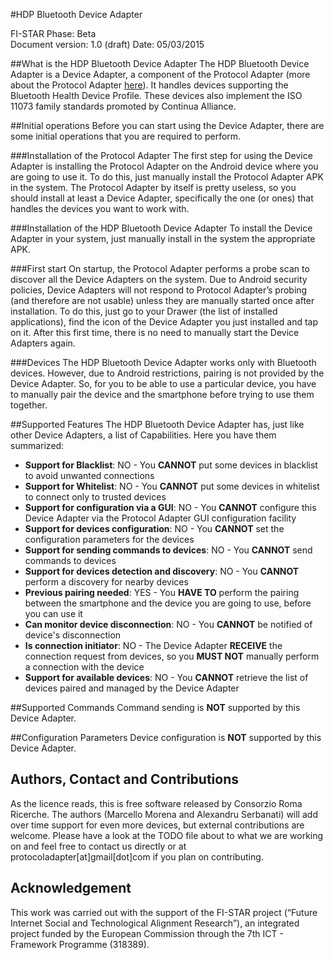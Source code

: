 #HDP Bluetooth Device Adapter

FI-STAR Phase: Beta  
Document version: 1.0 (draft)
Date: 05/03/2015

##What is the HDP Bluetooth Device Adapter
The HDP Bluetooth Device Adapter is a Device Adapter, a component of the Protocol Adapter (more about the Protocol Adapter [here](https://github.com/theIoTLab/ProtocolAdapterManager/blob/master/Protocol%20Adapter%20Guide.md)). It handles devices supporting the Bluetooth Health Device Profile. These devices also implement the ISO 11073 family standards promoted by Continua Alliance.

##Initial operations
Before you can start using the Device Adapter, there are some initial operations that you are required to perform.

###Installation of the Protocol Adapter
The first step for using the Device Adapter is installing the Protocol Adapter on the Android device where you are going to use it. To do this, just manually install the Protocol Adapter APK in the system.
The Protocol Adapter by itself is pretty useless, so you should install at least a Device Adapter, specifically the one (or ones) that handles the devices you want to work with.

###Installation of the HDP Bluetooth Device Adapter
To install the Device Adapter in your system, just manually install in the system the appropriate APK.

###First start
On startup, the Protocol Adapter performs a probe scan to discover all the Device Adapters on the system. Due to Android security policies, Device Adapters will not respond to Protocol Adapter’s probing (and therefore are not usable) unless they are manually started once after installation. To do this, just go to your Drawer (the list of installed applications), find the icon of the Device Adapter you just installed and tap on it. After this first time, there is no need to manually start the Device Adapters again.

###Devices
The HDP Bluetooth Device Adapter works only with Bluetooth devices. However, due to Android restrictions, pairing is not provided by the Device Adapter. So, for you to be able to use a particular device, you have to manually pair the device and the smartphone before trying to use them together.

##Supported Features
The HDP Bluetooth Device Adapter has, just like other Device Adapters, a list of Capabilities. Here you have them summarized:

* **Support for Blacklist**: NO - You **CANNOT** put some devices in blacklist to avoid unwanted connections
* **Support for Whitelist**: NO - You **CANNOT** put some devices in whitelist to connect only to trusted devices
* **Support for configuration via a GUI**: NO - You **CANNOT** configure this Device Adapter via the Protocol Adapter GUI configuration facility
* **Support for devices configuration**: NO - You **CANNOT** set the configuration parameters for the devices
* **Support for sending commands to devices**: NO - You **CANNOT** send commands to devices
* **Support for devices detection and discovery**: NO - You **CANNOT** perform a discovery for nearby devices
* **Previous pairing needed**: YES - You **HAVE TO** perform the pairing between the smartphone and the device you are going to use, before you can use it
* **Can monitor device disconnection**: NO - You **CANNOT** be notified of device's disconnection
* **Is connection initiator**: NO - The Device Adapter **RECEIVE** the connection request from devices, so you **MUST NOT** manually perform a connection with the device
* **Support for available devices**: NO - You **CANNOT** retrieve the list of devices paired and managed by the Device Adapter

##Supported Commands
Command sending is **NOT** supported by this Device Adapter.

##Configuration Parameters
Device configuration is **NOT** supported by this Device Adapter.

## Authors, Contact and Contributions
As the licence reads, this is free software released by Consorzio Roma Ricerche. The authors (Marcello Morena and Alexandru Serbanati) will add over time support for even more devices, but external contributions are welcome. Please have a look at the TODO file about to what we are working on and feel free to contact us directly or at protocoladapter[at]gmail[dot]com if you plan on contributing.

## Acknowledgement
This work was carried out with the support of the FI-STAR project (“Future Internet Social and Technological Alignment Research”), an integrated project funded by the European Commission through the 7th ICT - Framework Programme (318389).
